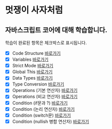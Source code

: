 # 멋쟁이 사자처럼
## 자바스크립트 코어에 대해 학습합니다.

학습이 완료된 항목은 체크박스로 표시됩니다.

 - [x] Code Structure [바로가기](https://github.com/jaesukpark77/core-javascript/blob/01.core/client/chapter/core/01.codeStructure.js)
 - [x] Variables [바로가기](https://github.com/jaesukpark77/core-javascript/blob/01.core/client/chapter/core/02.variables.js)
 - [x] Strict Mode [바로가기](https://github.com/jaesukpark77/core-javascript/blob/01.core/client/chapter/core/03.strictMode.js)
 - [x] Global This [바로가기](https://github.com/jaesukpark77/core-javascript/blob/01.core/client/chapter/core/04.globalThis.js)
 - [x] Data Types [바로가기](https://github.com/jaesukpark77/core-javascript/blob/01.core/client/chapter/core/05.dataType.js)
 - [x] Type Conversion [바로가기](https://github.com/jaesukpark77/core-javascript/blob/01.core/client/chapter/core/06.typeConversion.js)
 - [x] Operations (기본 연산자) [바로가기](https://github.com/jaesukpark77/core-javascript/blob/01.core/client/chapter/core/07-1.operation.js)
 - [x] Operations (비교 연산자) [바로가기](https://github.com/jaesukpark77/core-javascript/blob/01.core/client/chapter/core/07-2.operation.js)
 - [x] Condition (if문과 ?) [바로가기](https://github.com/jaesukpark77/core-javascript/blob/01.core/client/chapter/core/08-1.condition.js)
 - [x] Condition (논리 연산자) [바로가기](https://github.com/jaesukpark77/core-javascript/blob/01.core/client/chapter/core/08-2.condition.js)
 - [x] Condition (switch문) [바로가기](https://github.com/jaesukpark77/core-javascript/blob/01.core/client/chapter/core/08-3.condition.js)
 - [x] Condition (nullish 병합 연산자) [바로가기](https://github.com/jaesukpark77/core-javascript/blob/01.core/client/chapter/core/08-4.condition.js)